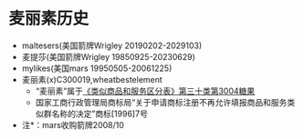 # 麦丽素历史

- maltesers(美国箭牌Wrigley 20190202-2029103)
- 麦提莎(美国箭牌Wrigley 19850925-20230629)
- mylikes(美国mars 19950505-20061225)
- 麦丽素(x)C300019,wheatbestelement
  - “麦丽素”属于[《类似商品和服务区分表》第三十类第3004糖果](https://www.fakongjian.com/component/contentbuilder/details/14/1568/3004-%E7%B3%96%E6%9E%9C%EF%BC%8C%E5%8D%97%E7%B3%96%EF%BC%8C%E7%B3%96-%E9%BA%A6%E4%B8%BD%E7%B4%A0.html)
  - 国家工商行政管理局商标局“关于申请商标注册不再允许填报商品和服务类似群名称的决定”商标[1996]7号
- 注*：mars收购箭牌2008/10
